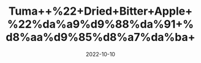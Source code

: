 ---
title: 'Tuma++%22+Dried+Bitter+Apple+%22%da%a9%d9%88%da%91+%d8%aa%d9%85%d8%a7%da%ba+'
date: '2022-10-10' 
metatag: '' 
inventory: '0' 
draft: false 
# meta description 
shortDescripton: 'It+has+been+used+to%ef%bf%bdtreat+gastrointestinal+disorders+like+indigestion%2c+gastroenteritis%2c+and+intestinal+parasites.'
description: 'Herb'
longdescription: ''
featured: True
# product Price
price: '20.0'
# Product Short Description
shortDescription: 'It+has+been+used+to%ef%bf%bdtreat+gastrointestinal+disorders+like+indigestion%2c+gastroenteritis%2c+and+intestinal+parasites.'
productID: '079080BE-1129-ED11-9968-005056B3A416'
type: 'products'
category: 'Herb' 
thumnailproduct: 'https://eraconnect.blob.core.windows.net/product-images/aminsaddiquidawakhana/079080BE-1129-ED11-9968-005056B3A416.webp' 
images:
  - image: 'https://eraconnect.blob.core.windows.net/product-images/aminsaddiquidawakhana/079080BE-1129-ED11-9968-005056B3A416.webp'  
Variants:
---
